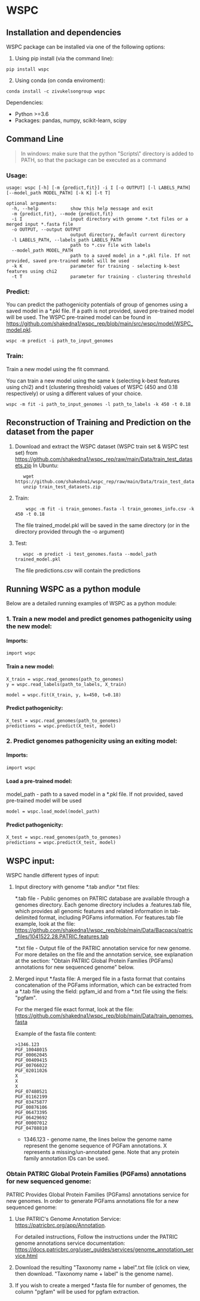 # WSPC

## Installation and dependencies

WSPC package can be installed via one of the following options:

1. Using pip install (via the command line):
```buildoutcfg
pip install wspc
```
2. Using conda (on conda enviroment):
```buildoutcfg
conda install -c zivukelsongroup wspc
```

Dependencies:

- Python >=3.6
- Packages: pandas, numpy, scikit-learn, scipy

## Command Line

> In windows: make sure that the python "Scripts\\" directory is added to PATH,
>so that the package can be executed as a command

### Usage:

```buildoutcfg
usage: wspc [-h] [-m {predict,fit}] -i I [-o OUTPUT] [-l LABELS_PATH] [--model_path MODEL_PATH] [-k K] [-t T]

optional arguments:
  -h, --help            show this help message and exit
  -m {predict,fit}, --mode {predict,fit}
  -i I                  input directory with genome *.txt files or a merged input *.fasta file
  -o OUTPUT, --output OUTPUT
                        output directory, default current directory
  -l LABELS_PATH, --labels_path LABELS_PATH
                        path to *.csv file with labels
  --model_path MODEL_PATH
                        path to a saved model in a *.pkl file. If not provided, saved pre-trained model will be used
  -k K                  parameter for training - selecting k-best features using chi2
  -t T                  parameter for training - clustering threshold
```

### Predict:

You can predict the pathogenicity potentials of group of genomes using a saved model in a *.pkl file.
If a path is not provided, saved pre-trained model will be used.
The WSPC pre-trained model can be found in https://github.com/shakedna1/wspc_rep/blob/main/src/wspc/model/WSPC_model.pkl.

```buildoutcfg
wspc -m predict -i path_to_input_genomes
```


### Train:

Train a new model using the fit command.

You can train a new model using the same k (selecting k-best features using chi2)
and t (clustering threshold) values of WSPC (450 and 0.18 respectively) or using a
different values of your choice.

```buildoutcfg
wspc -m fit -i path_to_input_genomes -l path_to_labels -k 450 -t 0.18
```

## Reconstruction of Training and Prediction on the dataset from the paper

1. Download and extract the WSPC dataset (WSPC train set & WSPC test set) from https://github.com/shakedna1/wspc_rep/raw/main/Data/train_test_datasets.zip
    In Ubuntu:
    ```buildoutcfg
       wget https://github.com/shakedna1/wspc_rep/raw/main/Data/train_test_datasets.zip
       unzip train_test_datasets.zip
    ```

2. Train:
    ```buildoutcfg
        wspc -m fit -i train_genomes.fasta -l train_genomes_info.csv -k 450 -t 0.18
    ```
   The file trained_model.pkl will be saved in the same directory (or in the directory provided through
    the -o argument)

3. Test:
    ```buildoutcfg
       wspc -m predict -i test_genomes.fasta --model_path trained_model.pkl
    ```
   The file predictions.csv will contain the predictions

## Running WSPC as a python module

Below are a detailed running examples of WSPC as a python module:

### 1. Train a new model and predict genomes pathogenicity using the new model:



#### Imports:
```
import wspc
```

#### Train a new model:
```
X_train = wspc.read_genomes(path_to_genomes)
y = wspc.read_labels(path_to_labels, X_train)

model = wspc.fit(X_train, y, k=450, t=0.18)
```

#### Predict pathogenicity:
```
X_test = wspc.read_genomes(path_to_genomes)
predictions = wspc.predict(X_test, model)
```

### 2. Predict genomes pathogenicity using an exiting model:

#### Imports:
```
import wspc
```

#### Load a pre-trained model:


model_path - path to a saved model in a *.pkl file. If not provided, saved pre-trained model will be used
```
model = wspc.load_model(model_path)
```

#### Predict pathogenicity:
```
X_test = wspc.read_genomes(path_to_genomes)
predictions = wspc.predict(X_test, model)
```

## WSPC input:

WSPC handle different types of input:

1. Input directory with genome *.tab and\or *.txt files:

   *.tab file - Public genomes on PATRIC database are available through a genomes directory. Each genome directory includes a
   .features.tab file, which provides all genomic features and related information in tab-delimited format, including
   PGFams information.
   For features.tab file example, look at the file:
    https://github.com/shakedna1/wspc_rep/blob/main/Data/Bacpacs/patric_files/1041522.28.PATRIC.features.tab

    *.txt file - Output file of the PATRIC annotation service for new genome. For more detailes on the file and the
    annotation service, see explanation at the section:
     "Obtain PATRIC Global Protein Families (PGFams) annotations for new sequenced genome" below.

2. Merged input *.fasta file:
   A merged file in a fasta format that contains concatenation of the PGFams information, which can be extracted from
   a *.tab file using the field: pgfam_id and from a *.txt file using the fiels: "pgfam".

   For the merged file exact format, look at the file: https://github.com/shakedna1/wspc_rep/blob/main/Data/train_genomes.fasta

    Example of the fasta file content:
    ```
    >1346.123
    PGF_10048015
    PGF_00062045
    PGF_00409415
    PGF_00766022
    PGF_02011026
    X
    X
    X
    PGF_07480521
    PGF_01162199
    PGF_03475877
    PGF_00876106
    PGF_06473395
    PGF_06429692
    PGF_00007012
    PGF_04788810
    ```
    * 1346.123 - genome name, the lines below the genome name represent the genome sequence of PGFam annotations. X represents a missing/un-annotated gene.
    Note that any protein family annotation IDs can be used.



### Obtain PATRIC Global Protein Families (PGFams) annotations for new sequenced genome:

PATRIC Provides Global Protein Families (PGFams) annotations service for new genomes.
In order to generate PGFams annotations file for a new sequenced genome:

1. Use PATRIC's Genome Annotation Service: https://patricbrc.org/app/Annotation.

    For detailed instructions, Follow the instructions under the PATRIC genome annotations service documentation:
    https://docs.patricbrc.org/user_guides/services/genome_annotation_service.html

2. Download the resulting "Taxonomy name + label".txt file (click on view, then download. "Taxonomy name + label" is the genome name).

3. If you wish to create a merged *.fasta file for number of genomes, the column "pgfam" will be used for pgfam extraction.


